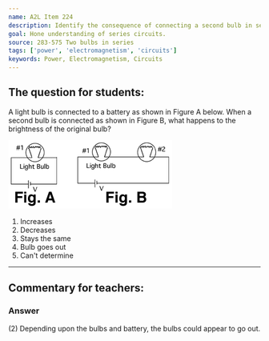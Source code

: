 ```yaml
---
name: A2L Item 224
description: Identify the consequence of connecting a second bulb in series in a circuit.
goal: Hone understanding of series circuits.
source: 283-575 Two bulbs in series
tags: ['power', 'electromagnetism', 'circuits']
keywords: Power, Electromagnetism, Circuits
---
```


## The question for students:

A light bulb is connected to a battery as shown in Figure A below. When
a second bulb is connected as shown in Figure B, what happens to the
brightness of the original bulb?

![Item224_fig1.gif](../images/Item224_fig1.gif)

1. Increases
2. Decreases
3. Stays the same
4. Bulb goes out
5. Can't determine


<hr/>

## Commentary for teachers:

### Answer

(2) Depending upon the bulbs and battery, the bulbs could appear to go
out. 
